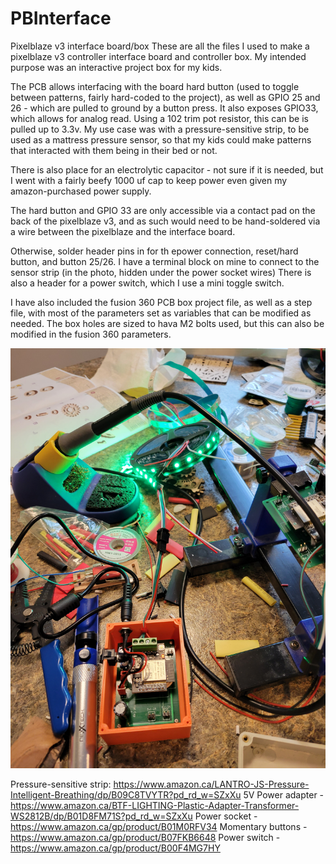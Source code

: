 # PBInterface
Pixelblaze v3 interface board/box
These are all the files I used to make a pixelblaze v3 controller interface board and controller box.
My intended purpose was an interactive project box for my kids.

The PCB allows interfacing with the board hard button (used to toggle between patterns, fairly hard-coded to the project), as well as GPIO 25 and 26 - which are pulled to ground by a button press.
It also exposes GPIO33, which allows for analog read.  Using a 102 trim pot resistor, this can be is pulled up to 3.3v.  My use case was with a pressure-sensitive strip, to be used as a mattress pressure sensor, so that my kids could make patterns that interacted with them being in their bed or not.

There is also place for an electrolytic capacitor - not sure if it is needed, but I went with a fairly beefy 1000 uf cap to keep power even given my amazon-purchased power supply.

The hard button and GPIO 33 are only accessible via a contact pad on the back of the pixelblaze v3, and as such would need to be hand-soldered via a wire between the pixelblaze and the interface board. 

Otherwise, solder header pins in for th epower connection, reset/hard button, and button 25/26.  I have a terminal block on mine to connect to the sensor strip (in the photo, hidden under the power socket wires)
There is also a header for a power switch, which I use a mini toggle switch.

I have also included the fusion 360 PCB box project file, as well as a step file, with most of the parameters set as variables that can be modified as needed.
The box holes are sized to hava M2 bolts used, but this can also be modified in the fusion 360 parameters.

![Alt text](PB-Box-Assembly.jpg?raw=true "Assembling the box")

Pressure-sensitive strip: https://www.amazon.ca/LANTRO-JS-Pressure-Intelligent-Breathing/dp/B09C8TVYTR?pd_rd_w=SZxXu
5V Power adapter - https://www.amazon.ca/BTF-LIGHTING-Plastic-Adapter-Transformer-WS2812B/dp/B01D8FM71S?pd_rd_w=SZxXu
Power socket - https://www.amazon.ca/gp/product/B01M0RFV34
Momentary buttons - https://www.amazon.ca/gp/product/B07FKB6648
Power switch - https://www.amazon.ca/gp/product/B00F4MG7HY
